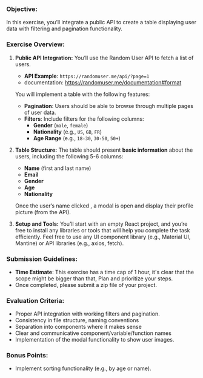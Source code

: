 ### **Objective:**

In this exercise, you’ll integrate a public API to create a table displaying user data with filtering and pagination functionality.

### **Exercise Overview:**

1. **Public API Integration:**
You’ll use the Random User API to fetch a list of users.
    - **API Example**: `https://randomuser.me/api/?page=1`
    - documentation: https://randomuser.me/documentation#format
    
    You will implement a table with the following features:
    
    - **Pagination**: Users should be able to browse through multiple pages of user data.
    - **Filters**: Include filters for the following columns:
        - **Gender** (`male`, `female`)
        - **Nationality** (e.g., `US`, `GB`, `FR`)
        - **Age Range** (e.g., `18-30`, `30-50`, `50+`)
2. **Table Structure:**
The table should present **basic information** about the users, including the following 5-6 columns:
    - **Name** (first and last name)
    - **Email**
    - **Gender**
    - **Age**
    - **Nationality**
    
    Once the user’s name clicked , a modal is open and display their profile picture (from the API).
    
3. **Setup and Tools:**
You’ll start with an empty React project, and you’re free to install any libraries or tools that will help you complete the task efficiently. Feel free to use any UI component library (e.g., Material UI, Mantine) or API libraries (e.g., axios, fetch).

### **Submission Guidelines:**

- **Time Estimate**: This exercise has a time cap of 1 hour, it's clear that the scope might be bigger than that, Plan and prioritize your steps.
- Once completed, please submit a zip file of your project.

### **Evaluation Criteria:**

- Proper API integration with working filters and pagination.
- Consistency in file structure, naming conventions
- Separation into components where it makes sense
- Clear and communicative component/variable/function names
- Implementation of the modal functionality to show user images.

### **Bonus Points**:

- Implement sorting functionality (e.g., by age or name).
